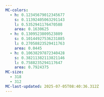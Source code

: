 ```yaml
---
MC-colors:
  - h: 0.12345679012345677
    s: 0.11392405063291143
    l: 0.5352941176470588
    area: 0.1630625
  - h: 0.1309523809523809
    s: 0.10144927536231885
    l: 0.27058823529411763
    area: 0.0445
  - h: 0.10638297872340428
    s: 0.38211382113821146
    l: 0.7588235294117647
    area: 0.7924375
MC-size:
  - 318
  - 312
MC-last-updated: 2025-07-05T08:40:36.312Z
---
```

